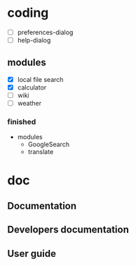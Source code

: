 # coding

* [ ] preferences-dialog
* [ ] help-dialog

## modules

* [x] local file search
* [x] calculator
* [ ] wiki
* [ ] weather

### finished

* modules
	* GoogleSearch
	* translate

# doc

## Documentation

## Developers documentation

## User guide
